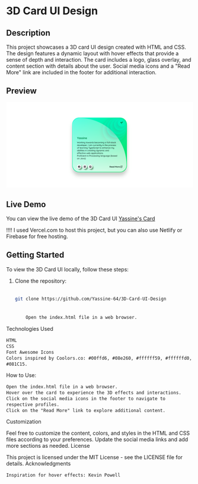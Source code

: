 # 3D Card UI Design

## Description
This project showcases a 3D card UI design created with HTML and CSS. The design features a dynamic layout with hover effects that provide a sense of depth and interaction. The card includes a logo, glass overlay, and content section with details about the user. Social media icons and a "Read More" link are included in the footer for additional interaction.
## Preview

  <img src="./Preview/Screenshot 2023-12-06 at 18-37-51 Yassine's 3D Card.png" alt="screen dial Card hh">

## Live Demo
You can view the live demo of the 3D Card UI   <a href="https://3d-card-design-gray.vercel.app/" target="_blank" >Yassine's Card</a>

!!!!
I used Vercel.com to host this project, but you can also use Netlify or Firebase for free hosting.

## Getting Started
To view the 3D Card UI locally, follow these steps:

1. Clone the repository:
   
   ```bash
   
   git clone https://github.com/Yassine-64/3D-Card-UI-Design


       Open the index.html file in a web browser.

Technologies Used

    HTML
    CSS
    Font Awesome Icons
    Colors inspired by Coolors.co: #00ffd6, #08e260, #ffffff59, #ffffffd0, #081C15.

How to Use:

    Open the index.html file in a web browser.
    Hover over the card to experience the 3D effects and interactions.
    Click on the social media icons in the footer to navigate to respective profiles.
    Click on the "Read More" link to explore additional content.

Customization

Feel free to customize the content, colors, and styles in the HTML and CSS files according to your preferences. Update the social media links and add more sections as needed.
License

This project is licensed under the MIT License - see the LICENSE file for details.
Acknowledgments

    Inspiration for hover effects: Kevin Powell
